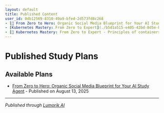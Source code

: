 ```yaml
---
layout: default
title: Published Content
user_id: 0db12569-8310-49a9-bfed-2d573fd8c268
- [📖 From Zero to Hero: Organic Social Media Blueprint for Your AI Study Agent - Define organic marketing and list its advantages over paid ads](./9ef88ad2-92a5-41d4-98d9-cefd15539e4c/) - Textbook published on August 13, 2025
- [Kubernetes Mastery: From Zero to Expert](./b5d1a515-e405-42bd-8d5e-b902bb5a6e6f/) - Published on August 17, 2025
- [📖 Kubernetes Mastery: From Zero to Expert - Principles of containers and orchestration](./d524d766-5708-4afd-be30-b636802093a0/) - Textbook published on August 17, 2025
---
```


# Published Study Plans

## Available Plans

- [From Zero to Hero: Organic Social Media Blueprint for Your AI Study Agent](./7232dc16-ca98-4859-a2d8-2fddacf2d457/) - Published on August 13, 2025

---

*Published through [Lumorik AI](https://lumorik.ai)*
